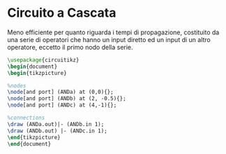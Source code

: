 # Circuito a Cascata
Meno efficiente per quanto riguarda i tempi di propagazione, costituito da una serie di operatori che hanno un input diretto ed un input di un altro operatore, eccetto il primo nodo della serie.



```tikz
\usepackage{circuitikz}
\begin{document}
\begin{tikzpicture}

%nodes
\node[and port] (ANDa) at (0,0){};
\node[and port] (ANDb) at (2, -0.5){};
\node[and port] (ANDc) at (4,-1){};

%connections
\draw (ANDa.out)|- (ANDb.in 1);
\draw (ANDb.out) |- (ANDc.in 1);
\end{tikzpicture}
\end{document}
```
